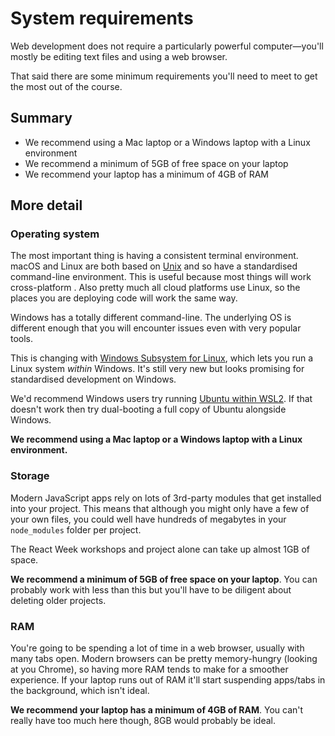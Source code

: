 # System requirements

Web development does not require a particularly powerful computer—you'll mostly be editing text files and using a web browser.

That said there are some minimum requirements you'll need to meet to get the most out of the course.

## Summary

- We recommend using a Mac laptop or a Windows laptop with a Linux environment
- We recommend a minimum of 5GB of free space on your laptop
- We recommend your laptop has a minimum of 4GB of RAM

## More detail

### Operating system

The most important thing is having a consistent terminal environment. macOS and Linux are both based on [Unix](https://en.wikipedia.org/wiki/Unix-like) and so have a standardised command-line environment. This is useful because most things will work cross-platform . Also pretty much all cloud platforms use Linux, so the places you are deploying code will work the same way.

Windows has a totally different command-line. The underlying OS is different enough that you will encounter issues even with very popular tools.

This is changing with [Windows Subsystem for Linux](https://docs.microsoft.com/en-us/windows/wsl/install-win10), which lets you run a Linux system _within_ Windows. It's still very new but looks promising for standardised development on Windows.

We'd recommend Windows users try running [Ubuntu within WSL2](https://wiki.ubuntu.com/WSL). If that doesn't work then try dual-booting a full copy of Ubuntu alongside Windows.

**We recommend using a Mac laptop or a Windows laptop with a Linux environment.**

### Storage

Modern JavaScript apps rely on lots of 3rd-party modules that get installed into your project. This means that although you might only have a few of your own files, you could well have hundreds of megabytes in your `node_modules` folder per project.

The React Week workshops and project alone can take up almost 1GB of space.

**We recommend a minimum of 5GB of free space on your laptop**. You can probably work with less than this but you'll have to be diligent about deleting older projects.

### RAM

You're going to be spending a lot of time in a web browser, usually with many tabs open. Modern browsers can be pretty memory-hungry (looking at you Chrome), so having more RAM tends to make for a smoother experience. If your laptop runs out of RAM it'll start suspending apps/tabs in the background, which isn't ideal.

**We recommend your laptop has a minimum of 4GB of RAM**. You can't really have too much here though, 8GB would probably be ideal.

